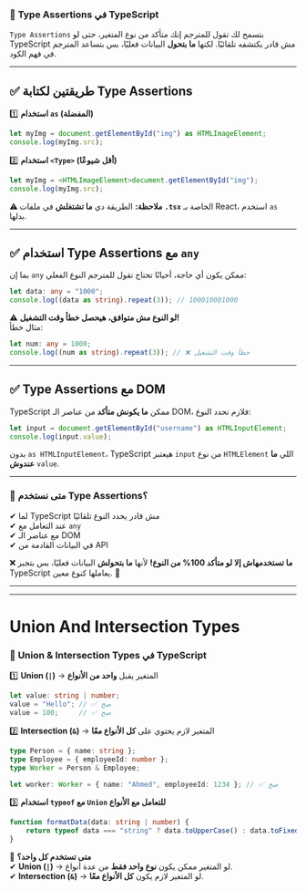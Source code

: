 ### 📌 **Type Assertions في TypeScript**

`Type Assertions` بتسمح لك تقول للمترجم إنك متأكد من نوع المتغير، حتى لو TypeScript مش قادر يكتشفه تلقائيًا. لكنها **ما بتحول** البيانات فعليًا، بس بتساعد المترجم في فهم الكود.

---

## ✅ **طريقتين لكتابة Type Assertions**

1️⃣ **استخدام `as` (المفضلة)**

```typescript
let myImg = document.getElementById("img") as HTMLImageElement;
console.log(myImg.src);
```

2️⃣ **استخدام `<Type>` (أقل شيوعًا)**

```typescript
let myImg = <HTMLImageElement>document.getElementById("img");
console.log(myImg.src);
```

**⚠ ملاحظة:** الطريقة دي **ما تشتغلش** في ملفات **`.tsx`** الخاصة بـ React، استخدم `as` بدلها.

---

## ✅ **استخدام Type Assertions مع `any`**

بما إن `any` ممكن يكون أي حاجة، أحيانًا تحتاج تقول للمترجم النوع الفعلي:

```typescript
let data: any = "1000";
console.log((data as string).repeat(3)); // 100010001000
```

⚠ **لو النوع مش متوافق، هيحصل خطأ وقت التشغيل!**  
مثال خطأ:

```typescript
let num: any = 1000;
console.log((num as string).repeat(3)); // ❌ خطأ وقت التشغيل
```

---

## ✅ **Type Assertions مع DOM**

TypeScript ممكن **ما يكونش متأكد** من عناصر الـ DOM، فلازم نحدد النوع:

```typescript
let input = document.getElementById("username") as HTMLInputElement;
console.log(input.value);
```

بدون `as HTMLInputElement`، TypeScript هيعتبر `input` من نوع `HTMLElement` اللي **ما عندوش** `value`.

---

### 🎯 **متى نستخدم Type Assertions؟**

✔ لما TypeScript مش قادر يحدد النوع تلقائيًا  
✔ عند التعامل مع `any`  
✔ مع عناصر الـ DOM  
✔ في البيانات القادمة من API

❌ **ما تستخدمهاش إلا لو متأكد 100% من النوع!** لأنها **ما بتحولش** البيانات فعليًا، بس بتجبر TypeScript يعاملها كنوع معين. 🚀

---
---
# Union And Intersection Types


### 📌 **Union & Intersection Types في TypeScript**

1️⃣ **Union (`|`)** → المتغير يقبل **واحد من الأنواع**

```typescript
let value: string | number;
value = "Hello"; // ✅ صح
value = 100;     // ✅ صح
```

2️⃣ **Intersection (`&`)** → المتغير لازم يحتوي على **كل الأنواع معًا**

```typescript
type Person = { name: string };
type Employee = { employeeId: number };
type Worker = Person & Employee;

let worker: Worker = { name: "Ahmed", employeeId: 1234 }; // ✅ صح
```

3️⃣ **استخدام `typeof` مع `Union` للتعامل مع الأنواع**

```typescript
function formatData(data: string | number) {
    return typeof data === "string" ? data.toUpperCase() : data.toFixed(2);
}
```

🎯 **متى تستخدم كل واحد؟**  
✔ **Union (`|`)** → لو المتغير ممكن يكون **نوع واحد فقط** من عدة أنواع.  
✔ **Intersection (`&`)** → لو المتغير لازم يكون **كل الأنواع معًا**.


